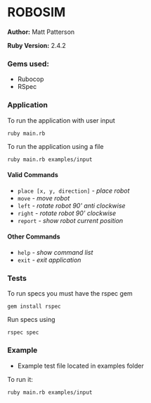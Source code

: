 # ROBOSIM

**Author:** Matt Patterson

**Ruby Version:** 2.4.2

### Gems used:

- Rubocop
- RSpec

### Application

To run the application with user input

`ruby main.rb`


To run the application using a file

`ruby main.rb examples/input`



#### Valid Commands
- `place [x, y, direction]` - _place robot_
- `move` - _move robot_
- `left` - _rotate robot 90' anti clockwise_
- `right` - _rotate robot 90' clockwise_
- `report` - _show robot current position_

#### Other Commands
- `help` - _show command list_
- `exit` - _exit application_

### Tests

To run specs you must have the rspec gem

`gem install rspec`

Run specs using

`rspec spec`

### Example

- Example test file located in examples folder

To run it:

`ruby main.rb examples/input`
